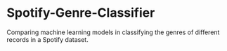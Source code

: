 # Spotify-Genre-Classifier
Comparing machine learning models in classifying the genres of different records in a Spotify dataset.
